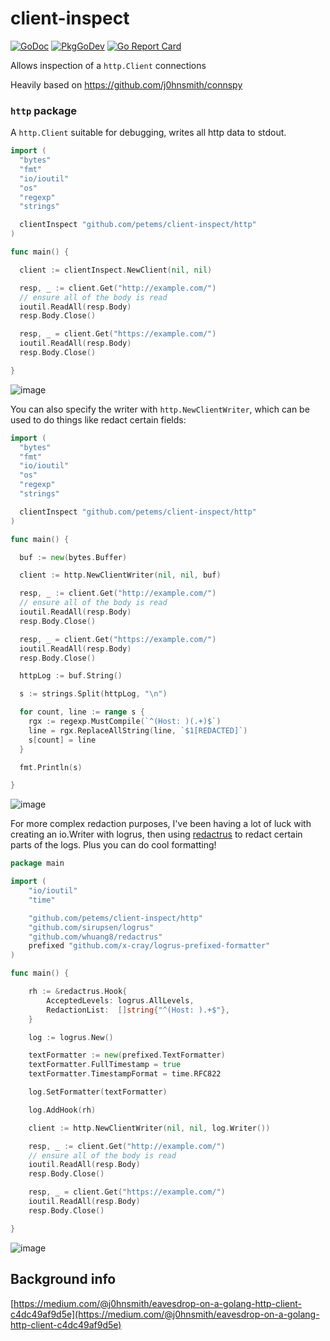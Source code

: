# client-inspect
[![GoDoc](https://godoc.org/github.com/petems/client-inspect/http?status.svg)](https://godoc.org/github.com/petems/client-inspect/http) [![PkgGoDev](https://pkg.go.dev/badge/petems/client-inspect/http)](https://pkg.go.dev/petems/client-inspect/http) [![Go Report Card](https://goreportcard.com/badge/github.com/petems/client-inspect)](https://goreportcard.com/report/github.com/petems/client-inspect)

Allows inspection of a `http.Client` connections

Heavily based on https://github.com/j0hnsmith/connspy

### `http` package 

A `http.Client` suitable for debugging, writes all http data to stdout.

```go
import (
  "bytes"
  "fmt"
  "io/ioutil"
  "os"
  "regexp"
  "strings"

  clientInspect "github.com/petems/client-inspect/http"
)

func main() { 

  client := clientInspect.NewClient(nil, nil)

  resp, _ := client.Get("http://example.com/")
  // ensure all of the body is read
  ioutil.ReadAll(resp.Body)
  resp.Body.Close()

  resp, _ = client.Get("https://example.com/")
  ioutil.ReadAll(resp.Body)
  resp.Body.Close()

}
```

![image](https://user-images.githubusercontent.com/1064715/95797908-8d72f780-0ce8-11eb-97d7-5086f57c5e99.png)

You can also specify the writer with `http.NewClientWriter`, which can be used to do things like redact certain fields:

```go
import (
  "bytes"
  "fmt"
  "io/ioutil"
  "os"
  "regexp"
  "strings"

  clientInspect "github.com/petems/client-inspect/http"
)

func main() { 

  buf := new(bytes.Buffer)

  client := http.NewClientWriter(nil, nil, buf)

  resp, _ := client.Get("http://example.com/")
  // ensure all of the body is read
  ioutil.ReadAll(resp.Body)
  resp.Body.Close()

  resp, _ = client.Get("https://example.com/")
  ioutil.ReadAll(resp.Body)
  resp.Body.Close()

  httpLog := buf.String()

  s := strings.Split(httpLog, "\n")

  for count, line := range s {
    rgx := regexp.MustCompile(`^(Host: )(.+)$`)
    line = rgx.ReplaceAllString(line, `$1[REDACTED]`)
    s[count] = line
  }

  fmt.Println(s)

}
```

![image](https://user-images.githubusercontent.com/1064715/95797941-a5e31200-0ce8-11eb-95ab-c0adaa3f330d.png)

For more complex redaction purposes, I've been having a lot of luck with creating an io.Writer with logrus, then using [redactrus](https://github.com/whuang8/redactrus) to redact certain parts of the logs. Plus you can do cool formatting!

```go
package main

import (
	"io/ioutil"
	"time"

	"github.com/petems/client-inspect/http"
	"github.com/sirupsen/logrus"
	"github.com/whuang8/redactrus"
	prefixed "github.com/x-cray/logrus-prefixed-formatter"
)

func main() {

	rh := &redactrus.Hook{
		AcceptedLevels: logrus.AllLevels,
		RedactionList:  []string{"^(Host: ).+$"},
	}

	log := logrus.New()

	textFormatter := new(prefixed.TextFormatter)
	textFormatter.FullTimestamp = true
	textFormatter.TimestampFormat = time.RFC822

	log.SetFormatter(textFormatter)

	log.AddHook(rh)

	client := http.NewClientWriter(nil, nil, log.Writer())

	resp, _ := client.Get("http://example.com/")
	// ensure all of the body is read
	ioutil.ReadAll(resp.Body)
	resp.Body.Close()

	resp, _ = client.Get("https://example.com/")
	ioutil.ReadAll(resp.Body)
	resp.Body.Close()

}
```

![image](https://user-images.githubusercontent.com/1064715/95857163-1c1c5e80-0d53-11eb-9748-a5232a0be94a.png)

## Background info

[https://medium.com/@j0hnsmith/eavesdrop-on-a-golang-http-client-c4dc49af9d5e](https://medium.com/@j0hnsmith/eavesdrop-on-a-golang-http-client-c4dc49af9d5e)
